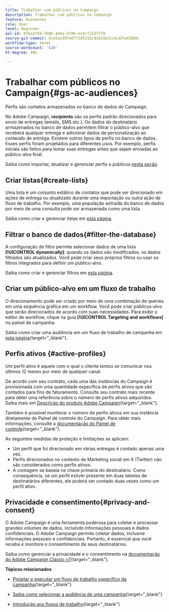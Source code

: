```yaml
---
title: Trabalhar com públicos no Campaign
description: Trabalhar com públicos no Campaign
feature: Audiences
role: User
level: Beginner
exl-id: 07baa759-fb0b-4eba-bf8b-ec6cf21df7f8
source-git-commit: 9ce5acd97e077105316c81029e3ccbc6fa4389dc
workflow-type: tm+mt
source-wordcount: '520'
ht-degree: 48%

---
```


# Trabalhar com públicos no Campaign{#gs-ac-audiences}

Perfis são contatos armazenados no banco de dados do Campaign.

No Adobe Campaign, **recipients** são os perfis padrão direcionados para envio de entregas (emails, SMS etc.). Os dados do destinatário armazenados no banco de dados permitem filtrar o público-alvo que receberá qualquer entrega e adicionar dados de personalização ao conteúdo de entrega. Existem outros tipos de perfis no banco de dados. Esses perfis foram projetados para diferentes usos. Por exemplo, perfis iniciais são feitos para testar suas entregas antes que sejam enviadas ao público-alvo final.

Saiba como importar, atualizar e gerenciar perfis e públicos [nesta seção](../audiences/gs-audiences.md).

## Criar listas{#create-lists}

Uma lista é um conjunto estático de contatos que pode ser direcionado em ações de entrega ou atualizado durante uma importação ou outra ação de fluxo de trabalho. Por exemplo, uma população extraída do banco de dados por meio de uma consulta pode ser armazenada como uma lista.

Saiba como criar e gerenciar listas em [esta página](../audiences/create-audiences.md).

## Filtrar o banco de dados{#filter-the-database}

A configuração de filtro permite selecionar dados de uma lista **[!UICONTROL dynamically]**: quando os dados são modificados, os dados filtrados são atualizados. Você pode criar seus próprios filtros ou usar os filtros integrados para definir um público-alvo.

Saiba como criar e gerenciar filtros em [esta página](../audiences/create-filters.md).

## Criar um público-alvo em um fluxo de trabalho

O direcionamento pode ser criado por meio de uma combinação de queries em uma sequência gráfica em um workflow. Você pode criar públicos-alvo que serão direcionados de acordo com suas necessidades. Para exibir o editor de workflow, clique na guia **[!UICONTROL Targeting and workflows]** no painel de campanha.

Saiba como criar uma audiência em um fluxo de trabalho de campanha em [esta página](https://experienceleague.adobe.com/docs/campaign/automation/campaign-orchestration/marketing-campaign-target.html?lang=pt-BR){target="_blank"}.


## Perfis ativos {#active-profiles}


Um perfil ativo é aquele com o qual o cliente tentou se comunicar nos últimos 12 meses por meio de qualquer canal.

De acordo com seu contrato, cada uma das instâncias do Campaign é provisionada com uma quantidade específica de perfis ativos que são contados para fins de faturamento. Consulte seu contrato mais recente para obter uma referência sobre o número de perfis ativos adquiridos. Saiba mais em [Descrição do produto Adobe Campaign](https://helpx.adobe.com/br/legal/product-descriptions/adobe-campaign-managed-cloud-services.html){target="_blank"}.

Também é possível monitorar o número de perfis ativos em sua instância diretamente do Painel de controle do Campaign. Para obter mais informações, consulte a [documentação do Painel de controle](https://experienceleague.adobe.com/docs/control-panel/using/performance-monitoring/active-profiles-monitoring.html?lang=pt-BR){target="_blank"}.


As seguintes medidas de proteção e limitações se aplicam:

* Um perfil que foi direcionado em várias entregas é contado apenas uma vez.
* Perfis direcionados no contexto de Marketing social em X (Twitter) não são considerados como perfis ativos.
* A contagem se baseia na chave primária do destinatário. Como consequência, se um perfil estiver presente em duas tabelas de destinatários diferentes, ele poderá ser contado duas vezes como um perfil ativo.


## Privacidade e consentimento{#privacy-and-consent}

O Adobe Campaign é uma ferramenta poderosa para coletar e processar grandes volumes de dados, incluindo informações pessoais e dados confidenciais. O Adobe Campaign permite coletar dados, inclusive informações pessoais e confidenciais. Portanto, é essencial que você receba e monitore o consentimento de seus destinatários.

Saiba como gerenciar a privacidade e o consentimento na [documentação do Adobe Campaign Classic v7](https://experienceleague.adobe.com/docs/campaign-classic/using/getting-started/privacy/privacy-and-recommendations.html?lang=pt-BR){target="_blank"}.

**Tópicos relacionados**

* [Projetar e executar um fluxo de trabalho específico da campanha](../../automation/workflow/campaign-workflows.md){target="_blank"}

* [Saiba como selecionar a audiência de uma campanha](https://experienceleague.adobe.com/docs/campaign/automation/campaign-orchestration/marketing-campaign-target.html?lang=pt-BR){target="_blank"}

* [Introdução aos fluxos de trabalho](https://experienceleague.adobe.com/docs/campaign/automation/workflows/introduction/about-workflows.html?lang=pt-BR){target="_blank"}
